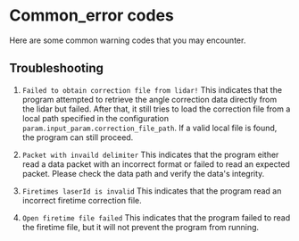 # Common_error codes
Here are some common warning codes that you may encounter.

##  Troubleshooting
1. `Failed to obtain correction file from lidar!`
   This indicates that the program attempted to retrieve the angle correction data directly from the lidar but failed. After that, it still tries to load the correction file from a local path specified in the configuration `param.input_param.correction_file_path`. If a valid local file is found, the program can still proceed.

2. `Packet with invaild delimiter`
   This indicates that the program either read a data packet with an incorrect format or failed to read an expected packet. Please check the data path and verify the data's integrity.

3. `Firetimes laserId is invalid`
   This indicates that the program read an incorrect firetime correction file.

4. `Open firetime file failed`
   This indicates that the program failed to read the firetime file, but it will not prevent the program from running.